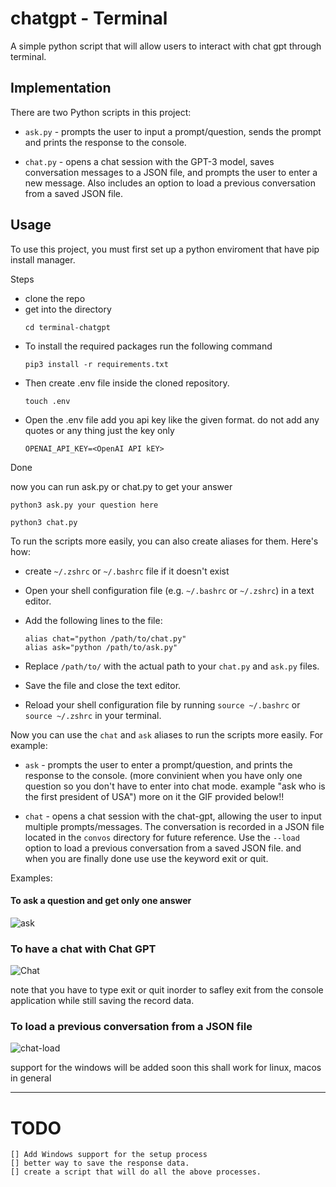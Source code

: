# chatgpt - Terminal
A simple python script that will allow users to interact with chat gpt through terminal.
## Implementation

There are two Python scripts in this project:

* `ask.py` - prompts the user to input a prompt/question, sends the prompt and prints the response to the console.

* `chat.py` - opens a chat session with the GPT-3 model, saves conversation messages to a JSON file, and prompts the user to enter a new message. Also includes an option to load a previous conversation from a saved JSON file.

## Usage

To use this project, you must first set up a python enviroment that have pip install manager.

Steps
* clone the repo
* get into the directory 
   ```
   cd terminal-chatgpt 
   ```
* To install the required packages run the following command
    ```
    pip3 install -r requirements.txt   
    ```
* Then create .env file inside the cloned repository.
    ```
    touch .env
    ```
* Open the .env file add you api key like the given format. do not add any quotes or any thing just the key only
    ```
    OPENAI_API_KEY=<OpenAI API kEY>
    ```
Done 

now you can run ask.py or chat.py to get your answer
```
python3 ask.py your question here
```

```
python3 chat.py
```

To run the scripts more easily, you can also create aliases for them. Here's how:

* create `~/.zshrc` or `~/.bashrc` file if it doesn't exist
* Open your shell configuration file (e.g. `~/.bashrc` or `~/.zshrc`) in a text editor.
* Add the following lines to the file:
    ```
    alias chat="python /path/to/chat.py" 
    alias ask="python /path/to/ask.py"
    ```

* Replace `/path/to/` with the actual path to your `chat.py` and `ask.py` files.
* Save the file and close the text editor.
* Reload your shell configuration file by running `source ~/.bashrc` or `source ~/.zshrc` in your terminal.

Now you can use the `chat` and `ask` aliases to run the scripts more easily. For example:
* `ask` - prompts the user to enter a prompt/question, and prints the response to the console. (more convinient when you have only one question so you don't have to enter into chat mode. 
example "ask who is the first president of USA") more on it the GIF provided below!!

* `chat` - opens a chat session with the chat-gpt, allowing the user to input multiple prompts/messages. The conversation is recorded in a JSON file located in the `convos` directory for future reference. Use the `--load` option to load a previous conversation from a saved JSON file. and when you are finally done use use the keyword exit or quit.

Examples:

#### To ask a question and get only one answer
![ask](https://user-images.githubusercontent.com/41730180/234640189-c4be4c19-186f-4089-8915-920087b9715b.gif)

### To have a chat with Chat GPT
![Chat](https://user-images.githubusercontent.com/41730180/234640084-5757a9ef-aa3f-4a7d-8e7d-feeef63238aa.gif)

note that you have to type exit or quit inorder to safley exit from the console application while still saving the record data.

### To load a previous conversation from a JSON file
![chat-load](https://user-images.githubusercontent.com/41730180/234640031-4a9e2155-0cc6-4e20-bc7e-858bb83a1503.gif)

support for the windows will be added soon this shall work for linux, macos in general





------------------
# TODO
    [] Add Windows support for the setup process
    [] better way to save the response data.
    [] create a script that will do all the above processes.